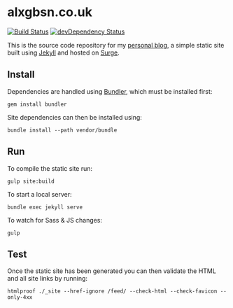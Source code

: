 
alxgbsn.co.uk
=============

[![Build Status](https://travis-ci.org/alexgibson/alxgbsn.co.uk.svg?branch=admin)](https://travis-ci.org/alexgibson/alxgbsn.co.uk)
[![devDependency Status](https://david-dm.org/alexgibson/alxgbsn.co.uk/admin/dev-status.svg)](https://david-dm.org/alexgibson/alxgbsn.co.uk/#info=devDependencies)

This is the source code repository for my [personal blog](https://alxgbsn.co.uk), a simple static site built using [Jekyll](http://jekyllrb.com/) and hosted on [Surge](https://surge.sh/).

Install
-------

Dependencies are handled using [Bundler](http://bundler.io/), which must be installed first:

```
gem install bundler
```

Site dependencies can then be installed using:

```
bundle install --path vendor/bundle
```

Run
---

To compile the static site run:

```
gulp site:build
```

To start a local server:

```
bundle exec jekyll serve
```

To watch for Sass & JS changes:

```
gulp
```

Test
-----

Once the static site has been generated you can then validate the HTML and all site links by running:

```
htmlproof ./_site --href-ignore /feed/ --check-html --check-favicon --only-4xx
```

